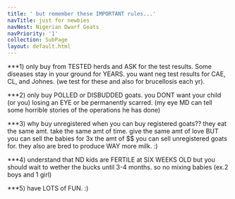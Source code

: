 ```yaml
---
title: ' but remember these IMPORTANT rules...'
navTitle: just for newbies
navNest: Nigerian Dwarf Goats
navPriority: '1'
collection: SubPage
layout: default.html
---
```

\*\**1) only buy from TESTED herds and ASK for the test results. Some diseases stay in your ground for YEARS. you want neg test results for CAE, CL, and Johnes. (we test for these and also for brucellosis each yr). 

\*\**2) only buy POLLED or DISBUDDED goats. you DONT want your child (or you) losing an EYE or be permanently scarred. (my eye MD can tell some horrible stories of the operations he has done) 

\*\**3) why buy unregistered when you can buy registered goats?? they eat the same amt. take the same amt of time. give the same amt of love BUT you can sell the babies for 3x the amt of $$ you can sell unregistered goats for. they also are bred to produce WAY more milk. :) 

\*\**4) understand that ND kids are FERTILE at SIX WEEKS OLD but you should wait to wether the bucks until 3-4 months. so no mixing babies (ex.2 boys and 1 girl) 

\*\**5) have LOTS of FUN. :)
